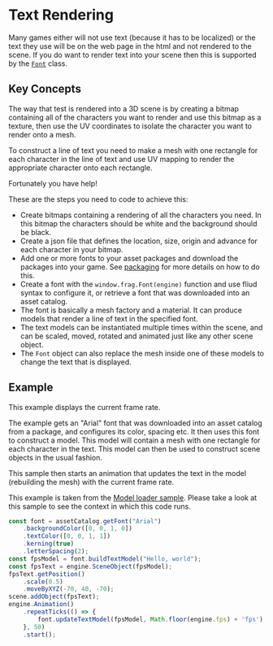 # Text Rendering
Many games either will not use text (because it has to be localized) or the
text they use will be on the web page in the html and not rendered to the
scene. If you do want to render text into your scene then this is supported
by the [`Font`](reference/font.md) class.

## Key Concepts
The way that test is rendered into a 3D scene is by creating a bitmap containing 
all of the characters you want to render and use this bitmap as a texture, then
use the UV coordinates to isolate the character you want to render onto a mesh.

To construct a line of text you need to make a mesh with one rectangle for each 
character in the line of text and use UV mapping to render the appropriate
character onto each rectangle.

Fortunately you have help!

These are the steps you need to code to achieve this:
* Create bitmaps containing a rendering of all the characters you need. In this
  bitmap the characters should be white and the background should be black.
* Create a json file that defines the location, size, origin and advance for each
  character in your bitmap.
* Add one or more fonts to your asset packages and download the packages into your
  game. See [packaging](packaging.md) for more details on how to do this.
* Create a font with the `window.frag.Font(engine)` function and use fliud syntax to configure 
  it, or retrieve a font that was downloaded into an asset catalog.
* The font is basically a mesh factory and a material. It can produce models that
  render a line of text in the specified font.
* The text models can be instantiated multiple times within the scene, and can be
  scaled, moved, rotated and animated just like any other scene object.
* The `Font` object can also replace the mesh inside one of these models to change the
  text that is displayed.

## Example
This example displays the current frame rate.

The example gets an "Arial" font that was downloaded into an asset catalog from a
package, and configures its color, spacing etc. It then uses this font to construct
a model. This model will contain a mesh with one rectangle for each character in
the text. This model can then be used to construct scene objects in the usual fashion.

This sample then starts an animation that updates the text in the model (rebuilding
the mesh) with the current frame rate.

This example is taken from the [Model loader sample](../samples/model-loader.html). 
Please take a look at this sample to see the context in which this code runs.

```javascript
const font = assetCatalog.getFont("Arial")
    .backgroundColor([0, 0, 1, 0])
    .textColor([0, 0, 1, 1])
    .kerning(true)
    .letterSpacing(2);
const fpsModel = font.buildTextModel("Hello, world");
const fpsText = engine.SceneObject(fpsModel);
fpsText.getPosition()
    .scale(0.5)
    .moveByXYZ(-70, 40, -70);
scene.addObject(fpsText);
engine.Animation()
    .repeatTicks(() => {
        font.updateTextModel(fpsModel, Math.floor(engine.fps) + 'fps');
    }, 50)
    .start();
```